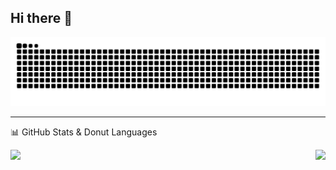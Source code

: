 ## Hi there 👋

<picture>
  <source media="(prefers-color-scheme: dark)" srcset="https://raw.githubusercontent.com/buter-00/buter-00/output/github-contribution-grid-snake-dark.svg" />
  <source media="(prefers-color-scheme: light)" srcset="https://raw.githubusercontent.com/buter-00/buter-00/output/github-contribution-grid-snake.svg" />
  <img alt="GitHub contribution grid snake animation" src="https://raw.githubusercontent.com/buter-00/buter-00/output/github-contribution-grid-snake.svg" />
</picture>

---

📊 GitHub Stats & Donut Languages  

<div style="display:flex; align-items:flex-start; justify-content:space-between; flex-wrap:wrap;">
  <img 
    src="https://github-readme-stats.vercel.app/api?username=buter-00&show_icons=true&count_private=true&include_all_commits=true&theme=dark&hide_border=true&rank_icon=https://github.githubassets.com/images/modules/logos_page/GitHub-Mark.png" 
  />
  <img 
    src="https://github-readme-stats.vercel.app/api/top-langs/?username=buter-00&layout=donut&theme=dark&hide_border=true&langs_count=6" 
  />
</div>

